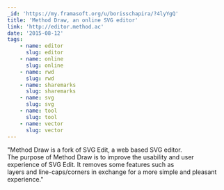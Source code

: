 ```yaml
---
_id: 'https://my.framasoft.org/u/borisschapira/?4lyYgQ'
title: 'Method Draw, an online SVG editor'
link: 'http://editor.method.ac'
date: '2015-08-12'
tags:
    - name: editor
      slug: editor
    - name: online
      slug: online
    - name: rwd
      slug: rwd
    - name: sharemarks
      slug: sharemarks
    - name: svg
      slug: svg
    - name: tool
      slug: tool
    - name: vector
      slug: vector
---
```


<div class="markdown"><p>&quot;Method Draw is a fork of SVG Edit, a web based SVG editor.<br />
The purpose of Method Draw is to improve the usability and user experience of SVG Edit. It removes some features such as  <br />
layers and line-caps/corners in exchange for a more simple and pleasant experience.&quot;
</p></div>
